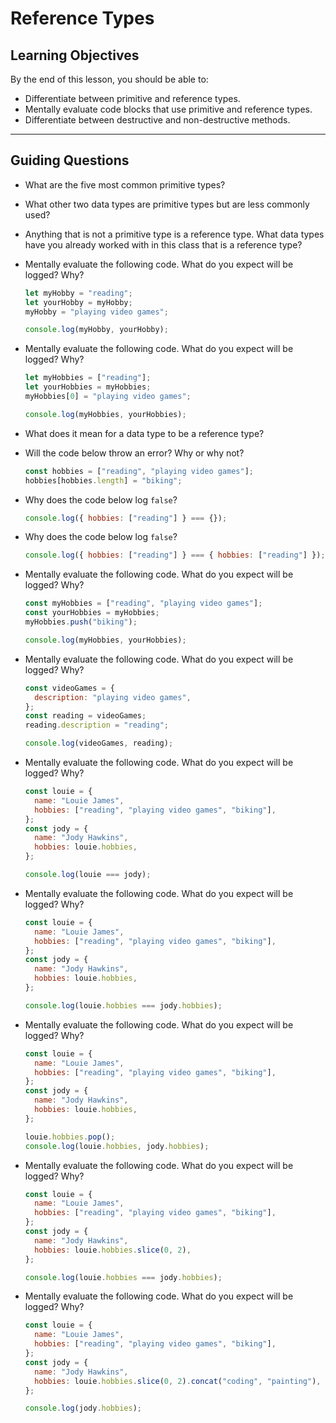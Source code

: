 # Reference Types

## Learning Objectives

By the end of this lesson, you should be able to:

- Differentiate between primitive and reference types.
- Mentally evaluate code blocks that use primitive and reference types.
- Differentiate between destructive and non-destructive methods.

---

## Guiding Questions

- What are the five most common primitive types?

- What other two data types are primitive types but are less commonly used?

- Anything that is not a primitive type is a reference type. What data types have you already worked with in this class that is a reference type?

- Mentally evaluate the following code. What do you expect will be logged? Why?

  ```js
  let myHobby = "reading";
  let yourHobby = myHobby;
  myHobby = "playing video games";

  console.log(myHobby, yourHobby);
  ```

- Mentally evaluate the following code. What do you expect will be logged? Why?

  ```js
  let myHobbies = ["reading"];
  let yourHobbies = myHobbies;
  myHobbies[0] = "playing video games";

  console.log(myHobbies, yourHobbies);
  ```

- What does it mean for a data type to be a reference type?

- Will the code below throw an error? Why or why not?

  ```js
  const hobbies = ["reading", "playing video games"];
  hobbies[hobbies.length] = "biking";
  ```

- Why does the code below log `false`?

  ```js
  console.log({ hobbies: ["reading"] } === {});
  ```

- Why does the code below log `false`?

  ```js
  console.log({ hobbies: ["reading"] } === { hobbies: ["reading"] });
  ```

- Mentally evaluate the following code. What do you expect will be logged? Why?

  ```js
  const myHobbies = ["reading", "playing video games"];
  const yourHobbies = myHobbies;
  myHobbies.push("biking");

  console.log(myHobbies, yourHobbies);
  ```

- Mentally evaluate the following code. What do you expect will be logged? Why?

  ```js
  const videoGames = {
    description: "playing video games",
  };
  const reading = videoGames;
  reading.description = "reading";

  console.log(videoGames, reading);
  ```

- Mentally evaluate the following code. What do you expect will be logged? Why?

  ```js
  const louie = {
    name: "Louie James",
    hobbies: ["reading", "playing video games", "biking"],
  };
  const jody = {
    name: "Jody Hawkins",
    hobbies: louie.hobbies,
  };

  console.log(louie === jody);
  ```

- Mentally evaluate the following code. What do you expect will be logged? Why?

  ```js
  const louie = {
    name: "Louie James",
    hobbies: ["reading", "playing video games", "biking"],
  };
  const jody = {
    name: "Jody Hawkins",
    hobbies: louie.hobbies,
  };

  console.log(louie.hobbies === jody.hobbies);
  ```

- Mentally evaluate the following code. What do you expect will be logged? Why?

  ```js
  const louie = {
    name: "Louie James",
    hobbies: ["reading", "playing video games", "biking"],
  };
  const jody = {
    name: "Jody Hawkins",
    hobbies: louie.hobbies,
  };

  louie.hobbies.pop();
  console.log(louie.hobbies, jody.hobbies);
  ```

- Mentally evaluate the following code. What do you expect will be logged? Why?

  ```js
  const louie = {
    name: "Louie James",
    hobbies: ["reading", "playing video games", "biking"],
  };
  const jody = {
    name: "Jody Hawkins",
    hobbies: louie.hobbies.slice(0, 2),
  };

  console.log(louie.hobbies === jody.hobbies);
  ```

- Mentally evaluate the following code. What do you expect will be logged? Why?

  ```js
  const louie = {
    name: "Louie James",
    hobbies: ["reading", "playing video games", "biking"],
  };
  const jody = {
    name: "Jody Hawkins",
    hobbies: louie.hobbies.slice(0, 2).concat("coding", "painting"),
  };

  console.log(jody.hobbies);
  ```
